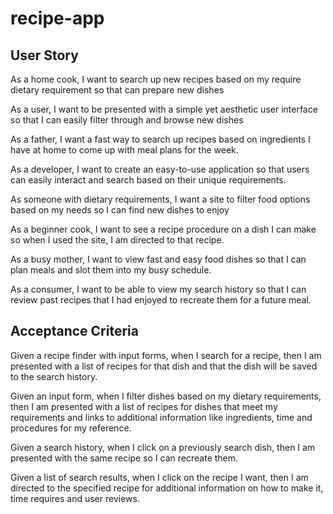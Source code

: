 # recipe-app

## User Story
As a home cook, I want to search up new recipes based on my require dietary requirement so that can prepare new dishes

As a user, I want to be presented with a simple yet aesthetic user interface so that I can easily filter through and browse new dishes

As a father, I want a fast way to search up recipes based on ingredients I have at home to come up with meal plans for the week. 

As a developer, I want to create an easy-to-use application so that users can easily interact and search based on their unique requirements. 

As someone with dietary requirements, I want a site to filter food options based on my needs so I can find new dishes to enjoy

As a beginner cook, I want to see a recipe procedure on a dish I can make so when I used the site, I am directed to that recipe. 

As a busy mother, I want to view fast and easy food dishes so that I can plan meals and slot them into my busy schedule. 

As a consumer, I want to be able to view my search history so that I can review past recipes that I had enjoyed to recreate them for a future meal.

## Acceptance Criteria

Given a recipe finder with input forms, when I search for a recipe, then I am presented with a list of recipes for that dish and that the dish will be saved to the search history.

Given an input form, when I filter dishes based on my dietary requirements, then I am presented with a list of recipes for dishes that meet my requirements and links to additional information like ingredients, time and procedures for my reference. 

Given a search history, when I click on a previously search dish, then I am presented with the same recipe so I can recreate them. 

Given a list of search results, when I click on the recipe I want, then I am directed to the specified recipe for additional information on how to make it, time requires and user reviews.  
